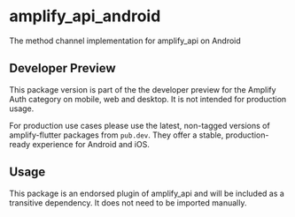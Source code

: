 # amplify_api_android

The method channel implementation for amplify_api on Android

## Developer Preview

This package version is part of the the developer preview for the Amplify Auth category on mobile, web and desktop. It is not intended for production usage. 

For production use cases please use the latest, non-tagged versions of amplify-flutter packages from `pub.dev`. They offer a stable, production-ready experience for Android and iOS.

## Usage

This package is an endorsed plugin of amplify_api and will be included as a transitive dependency. It does not need to be imported manually.
